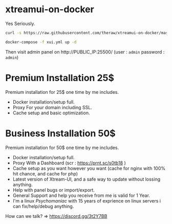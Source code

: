 # xtreamui-on-docker
Yes Seriously.


```bash
curl -s https://raw.githubusercontent.com/theraw/xtreamui-on-docker/master/docker-compose.yml > xui.yml

docker-compose -f xui.yml up -d
```

Then visit admin panel on http://PUBLIC_IP:25500/ (user : `admin` password : `admin`)

# Premium Installation 25$

Premium installation for 25$ one time by me includes.
- Docker installation/setup full.
- Proxy For your domain including SSL.
- Cache setup and basic optimization.

# Business Installation 50$

Premium installation for 50$ one time by me includes.
- Docker installation/setup full.
- Proxy With a Dashboard (scr : https://prnt.sc/s0tb18 )
- Cache setup as you want however you want (cache for nginx with 100% hit chance, and cache for php)
- Latest version of Xtream-UI, and a safe way to update without lossing anything.
- Help with panel bugs or import/export.
- General Support and help you receive from me is valid for 1 Year.
- I'm a linux *Psychomaniac* with 15 years of exprience on linux servers i can fix/help/debug anything.

How can we talk? => https://discord.gg/3t2Y7BB
